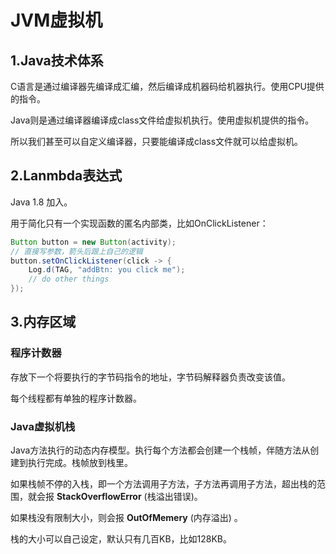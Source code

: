 # JVM虚拟机

## 1.Java技术体系

C语言是通过编译器先编译成汇编，然后编译成机器码给机器执行。使用CPU提供的指令。

Java则是通过编译器编译成class文件给虚拟机执行。使用虚拟机提供的指令。

所以我们甚至可以自定义编译器，只要能编译成class文件就可以给虚拟机。

## 2.Lanmbda表达式

Java 1.8 加入。

用于简化只有一个实现函数的匿名内部类，比如OnClickListener：

```java
Button button = new Button(activity);
// 直接写参数，箭头后跟上自己的逻辑
button.setOnClickListener(click -> {
    Log.d(TAG, "addBtn: you click me");
    // do other things
});
```

## 3.内存区域

### 程序计数器

存放下一个将要执行的字节码指令的地址，字节码解释器负责改变该值。

每个线程都有单独的程序计数器。

### Java虚拟机栈

Java方法执行的动态内存模型。执行每个方法都会创建一个栈帧，伴随方法从创建到执行完成。栈帧放到栈里。

如果栈帧不停的入栈，即一个方法调用子方法，子方法再调用子方法，超出栈的范围，就会报 **StackOverflowError** (栈溢出错误)。

如果栈没有限制大小，则会报 **OutOfMemery** (内存溢出) 。

栈的大小可以自己设定，默认只有几百KB，比如128KB。